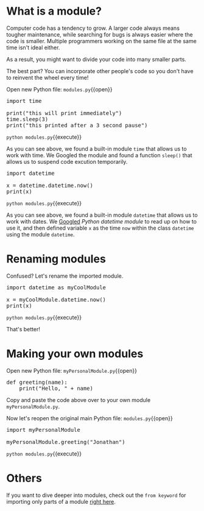 # What is a module?

Computer code has a tendency to grow. A larger code always means tougher maintenance, while searching for bugs is always easier where the code is smaller. Multiple programmers working on the same file at the same time isn't ideal either.

As a result, you might want to divide your code into many smaller parts.

The best part? You can incorporate other people's code so you don't have to reinvent the wheel every time!

Open new Python file: `modules.py`{{open}}

<pre class="file" data-filename="modules.py" data-target="replace">
import time

print("this will print immediately")
time.sleep(3)
print("this printed after a 3 second pause")
</pre>

`python modules.py`{{execute}}

As you can see above, we found a built-in module ```time``` that allows us to work with time. We Googled the module and found a function ```sleep()``` that allows us to suspend code excution temporarily.

<pre class="file" data-filename="modules.py" data-target="replace">
import datetime

x = datetime.datetime.now()
print(x)
</pre>

`python modules.py`{{execute}}

As you can see above, we found a built-in module ```datetime``` that allows us to work with dates. We [Googled](https://www.w3schools.com/python/python_datetime.asp) *Python datetime module* to read up on how to use it, and then defined variable ```x``` as the time ```now``` within the class ```datetime``` using the module ```datetime```.

# Renaming modules

Confused? Let's rename the imported module.

<pre class="file" data-filename="modules.py" data-target="replace">
import datetime as myCoolModule

x = myCoolModule.datetime.now()
print(x)
</pre>

`python modules.py`{{execute}}

That's better!

# Making your own modules

Open new Python file: `myPersonalModule.py`{{open}}

<pre class="file" data-filename="myPersonalModule.py" data-target="replace">
def greeting(name):
    print("Hello, " + name)
</pre>

Copy and paste the code above over to your own module ```myPersonalModule.py```.

Now let's reopen the original main Python file: `modules.py`{{open}}

<pre class="file" data-filename="modules.py" data-target="replace">
import myPersonalModule

myPersonalModule.greeting("Jonathan")
</pre>

`python modules.py`{{execute}}

# Others

If you want to dive deeper into modules, check out the ```from keyword``` for importing only parts of a module [right here](https://www.w3schools.com/python/python_modules.asp).